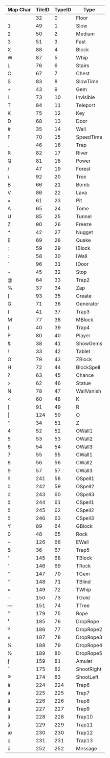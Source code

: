 | Map Char | TileID | TypeID | Type       |
| -------- | ------ | ------ | ---------- |
|          | 32     | 0      | Floor      |
| 1        | 49     | 1      | Slow       |
| 2        | 50     | 2      | Medium     |
| 3        | 51     | 3      | Fast       |
| X        | 88     | 4      | Block      |
| W        | 87     | 5      | Whip       |
| L        | 76     | 6      | Stairs     |
| C        | 67     | 7      | Chest      |
| S        | 83     | 8      | SlowTime   |
| +        | 43     | 9      | Gem        |
| I        | 73     | 10     | Invisible  |
| T        | 84     | 11     | Teleport   |
| K        | 75     | 12     | Key        |
| D        | 68     | 13     | Door       |
| #        | 35     | 14     | Wall       |
| F        | 70     | 15     | SpeedTime  |
| .        | 46     | 16     | Trap       |
| R        | 82     | 17     | River      |
| Q        | 81     | 18     | Power      |
| /        | 47     | 19     | Forest     |
| \\       | 92     | 20     | Tree       |
| B        | 66     | 21     | Bomb       |
| V        | 86     | 22     | Lava       |
| \=       | 61     | 23     | Pit        |
| A        | 65     | 24     | Tome       |
| U        | 85     | 25     | Tunnel     |
| Z        | 90     | 26     | Freeze     |
| \*       | 42     | 27     | Nugget     |
| E        | 69     | 28     | Quake      |
| ;        | 59     | 29     | IBlock     |
| :        | 58     | 30     | IWall      |
| \`       | 96     | 31     | IDoor      |
| \-       | 45     | 32     | Stop       |
| @        | 64     | 33     | Trap2      |
| %        | 37     | 34     | Zap        |
| ]        | 93     | 35     | Create     |
| G        | 71     | 36     | Generator  |
| )        | 41     | 37     | Trap3      |
| M        | 77     | 38     | MBlock     |
| (        | 40     | 39     | Trap4      |
| P        | 80     | 40     | Player     |
| &        | 38     | 41     | ShowGems   |
| !        | 33     | 42     | Tablet     |
| O        | 79     | 43     | ZBlock     |
| H        | 72     | 44     | BlockSpell |
| ?        | 63     | 45     | Chance     |
| \>       | 62     | 46     | Statue     |
| N        | 78     | 47     | WallVanish |
| <        | 60     | 48     | K          |
| [        | 91     | 49     | R          |
| \|       | 124    | 50     | O          |
| "        | 34     | 51     | Z          |
| 4        | 52     | 52     | OWall1     |
| 5        | 53     | 53     | OWall2     |
| 6        | 54     | 54     | OWall3     |
| 7        | 55     | 55     | CWall1     |
| 8        | 56     | 56     | CWall2     |
| 9        | 57     | 57     | CWall3     |
| ñ        | 241    | 58     | OSpell1    |
| ò        | 242    | 59     | OSpell2    |
| ó        | 243    | 60     | OSpell3    |
| ô        | 244    | 61     | CSpell1    |
| õ        | 245    | 62     | CSpell2    |
| ö        | 246    | 63     | CSpell3    |
| Y        | 89     | 64     | GBlock     |
| 0        | 48     | 65     | Rock       |
| ~        | 126    | 66     | EWall      |
| $        | 36     | 67     | Trap5      |
| ‘        | 145    | 68     | TBlock     |
| ’        | 146    | 69     | TRock      |
| “        | 147    | 70     | TGem       |
| ”        | 148    | 71     | TBlind     |
| •        | 149    | 72     | TWhip      |
| –        | 150    | 73     | TGold      |
| —        | 151    | 74     | TTree      |
| ³        | 179    | 75     | Rope       |
| ¹        | 185    | 76     | DropRope   |
| º        | 186    | 77     | DropRope2  |
| »        | 187    | 78     | DropRope3  |
| ¼        | 188    | 79     | DropRope4  |
| ½        | 189    | 80     | DropRope5  |
| ƒ        | 159    | 81     | Amulet     |
| ¯        | 175    | 82     | ShootRight |
| ®        | 174    | 83     | ShootLeft  |
| à        | 224    | 224    | Trap6      |
| á        | 225    | 225    | Trap7      |
| â        | 226    | 226    | Trap8      |
| ã        | 227    | 227    | Trap9      |
| ä        | 228    | 228    | Trap10     |
| å        | 229    | 229    | Trap11     |
| æ        | 230    | 230    | Trap12     |
| ç        | 231    | 231    | Trap13     |
| ü        | 252    | 252    | Message    |
